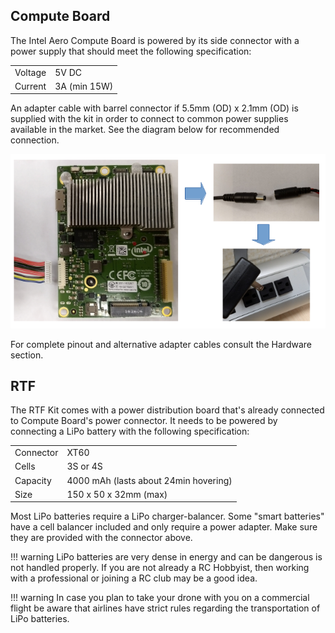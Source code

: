 ## Compute Board

The Intel Aero Compute Board is powered by its side connector with a power
supply that should meet the following specification:

| | |
|--------|-------------|
| Voltage| 5V DC       |
| Current| 3A (min 15W)|

An adapter cable with barrel connector if 5.5mm (OD) x 2.1mm (OD) is supplied
with the kit in order to connect to common power supplies available in the
market. See the diagram below for recommended connection.

![Powering on compute board](img/power-on-aero-computeboard.png)

For complete pinout and alternative adapter cables consult the Hardware
section.

## RTF

The RTF Kit comes with a power distribution board that's already connected to
Compute Board's power connector. It needs to be powered by connecting a LiPo
battery with the following specification:

|             |                                      |
|-------------|--------------------------------------|
| Connector   | XT60                                 |
| Cells       | 3S or 4S                             |
| Capacity    | 4000 mAh (lasts about 24min hovering)|
| Size        | 150 x 50 x 32mm (max)                |

Most LiPo batteries require a LiPo charger-balancer. Some "smart batteries"
have a cell balancer included and only require a power adapter. Make sure
they are provided with the connector above.

!!! warning
    LiPo batteries are very dense in energy and can be dangerous is not handled
    properly. If you are not already a RC Hobbyist, then working with a
    professional or joining a RC club may be a good idea.

!!! warning
    In case you plan to take your drone with you on a commercial flight be
    aware that airlines have strict rules regarding the transportation of LiPo
    batteries.
